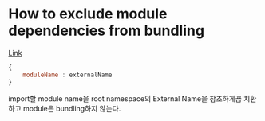 # How to exclude module dependencies from bundling
[Link](https://webpack.js.org/configuration/externals/)
```javascript
{
    moduleName : externalName
}
```
import할 module name을 root namespace의 External Name을 참조하게끔 치환하고 module은 bundling하지 않는다.